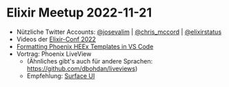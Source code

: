 # Elixir Meetup 2022-11-21

- Nützliche Twitter Accounts: [@josevalim](https://twitter.com/josevalim) | [@chris_mccord](https://twitter.com/chris_mccord) | [@elixirstatus](https://twitter.com/elixirstatus)
- Videos der [Elixir-Conf 2022](https://www.youtube.com/playlist?list=PLqj39LCvnOWbmaPrkGCAzFMC_FYZUkmSr)
- [Formatting Phoenix HEEx Templates in VS Code](https://pragmaticstudio.com/tutorials/formatting-heex-templates-in-vscode)
- Vortrag: Phoenix LiveView
  - (Ähnliches gibt's auch für andere Sprachen: https://github.com/dbohdan/liveviews)
  - Empfehlung: [Surface UI](https://surface-ui.org)
